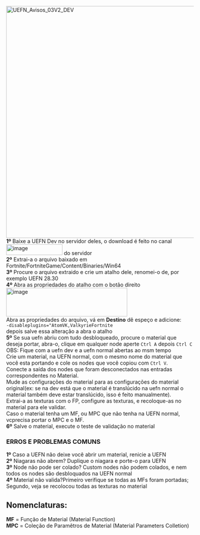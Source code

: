 <img width="663,5" height="623" alt="UEFN_Avisos_03V2_DEV" src="https://github.com/user-attachments/assets/aedabc0a-a836-4173-ae85-6eb04ca7dd2c" /> </br>
**1º** Baixe a UEFN Dev no servidor deles, o download é feito no canal <img width="151,5" height="29" alt="image" src="https://github.com/user-attachments/assets/5447db4a-e2bd-46f1-b068-e572fd771a81" /> do servidor </br>
**2º** Extrai-a o arquivo baixado em Fortnite/FortniteGame/Content/Binaries/Win64</br>
**3º** Procure o arquivo extraido e crie um atalho dele, renomei-o de, por exemplo UEFN 28.30</br>
**4º** Abra as propriedades do atalho com o botão direito </br>
<img width="325" height="77" alt="image" src="https://github.com/user-attachments/assets/487e3092-09ee-481d-a911-865ed6ee40ed" /> </br>
Abra as propriedades do arquivo, vá em  **Destino** dê espeço e adicione: </br> `-disableplugins="AtomVK,ValkyrieFortnite`  </br>
depois salve essa alteração a abra o atalho </br>
**5º** Se sua uefn abriu com tudo desbloqueado, procure o material que deseja portar, abra-o, clique em qualquer node aperte `Ctrl A` depois `Ctrl C` </br>
OBS: Fique com a uefn dev e a uefn normal abertas ao msm tempo </br>
Crie um material, na UEFN normal, com o mesmo nome do material que você esta portando e cole os nodes que você copiou com `Ctrl V`. </br>
Conecte a saída dos nodes que foram desconectados nas entradas correspondentes no Material. </br>
Mude as configurações do material para as configurações do material original(ex: se na dev está que o material é translúcido na uefn normal o material também deve estar translúcido, isso é feito manualmente). </br>
Extrai-a as texturas com o FP, configure as texturas, e recoloque-as no material para ele validar. </br>
Caso o material tenha um MF, ou MPC que não tenha na UEFN normal, vcprecisa portar o MPC e o MF. </br>
**6º** Salve o material, execute o teste de validação no material  </br>
### **ERROS E PROBLEMAS COMUNS** </br>
**1º** Caso a UEFN não deixe você abrir um material, renicie a UEFN </br>
**2º** Niagaras não abrem? Duplique o niagara e porte-o para UEFN </br>
**3º** Node não pode ser colado? Custom nodes não podem colados, e nem todos os nodes são desbloquados na UEFN normal </br>
**4º** Material não valida?Primeiro verifique se todas as MFs foram portadas; </br>
Segundo, veja se recolocou todas as texturas no material </br>

## Nomenclaturas:</br>
**MF** = Função de Material (Material Function)</br>
**MPC** = Coleção de Paramêtros de Material (Material Parameters Colletion)</br>





